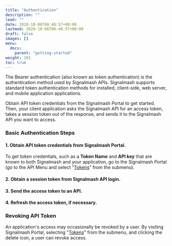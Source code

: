 ```yaml
---
title: "Authentication"
description: ""
lead: ""
date: 2020-10-06T08:48:57+00:00
lastmod: 2020-10-06T08:48:57+00:00
draft: false
images: []
menu:
  docs:
    parent: "getting-started"
weight: 101
toc: true
---
```

The Bearer authentication (also known as token authentication) is the authentication method used by Signalmash APIs. Signalmash supports standard token authentication methods for installed, client-side, web server, and mobile application applications.

Obtain API token credentials from the Signalmash Portal to get started. Then, your client application asks the Signalmash API for an access token, takes a session token out of the response, and sends it to the Signalmash API you want to access.

### Basic Authentication Steps

#### 1. Obtain API token credentials from Signalmash Portal.

To get token credentials, such as a **Token Name** and **API key** that are known to both Signalmash and your application, go to the Signalmash Portal (go to the API Menu and select "[Tokens](https://portal.signalmash.com//api/tokens)" from the submenu).

#### 2. Obtain a session token from Signalmash API login.

#### 3. Send the access token to an API.

#### 4. Refresh the access token, if necessary.

### Revoking API Token

An application's access may occasionally be revoked by a user. By visiting Signalmash Portal, selecting "[Tokens](https://portal.signalmash.Com//api/tokens)" from the submenu, and clicking the delete icon, a user can revoke access.
